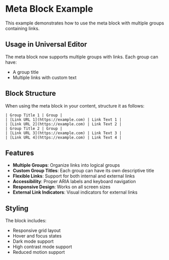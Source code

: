 # Meta Block Example

This example demonstrates how to use the meta block with multiple groups containing links.

## Usage in Universal Editor

The meta block now supports multiple groups with links. Each group can have:
- A group title
- Multiple links with custom text

## Block Structure

When using the meta block in your content, structure it as follows:

```
| Group Title 1 | Group |
| [Link URL 1](https://example.com) | Link Text 1 |
| [Link URL 2](https://example.com) | Link Text 2 |
| Group Title 2 | Group |
| [Link URL 3](https://example.com) | Link Text 3 |
| [Link URL 4](https://example.com) | Link Text 4 |
```

## Features

- **Multiple Groups**: Organize links into logical groups
- **Custom Group Titles**: Each group can have its own descriptive title
- **Flexible Links**: Support for both internal and external links
- **Accessibility**: Proper ARIA labels and keyboard navigation
- **Responsive Design**: Works on all screen sizes
- **External Link Indicators**: Visual indicators for external links

## Styling

The block includes:
- Responsive grid layout
- Hover and focus states
- Dark mode support
- High contrast mode support
- Reduced motion support